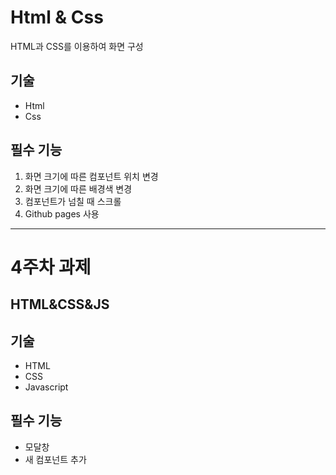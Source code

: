 # Html & Css
HTML과 CSS를 이용하여 화면 구성

## 기술
- Html
- Css

## 필수 기능
1. 화면 크기에 따른 컴포넌트 위치 변경
2. 화면 크기에 따른 배경색 변경
3. 컴포넌트가 넘칠 때 스크롤
4. Github pages 사용
---
# 4주차 과제
## HTML&CSS&JS
## 기술
- HTML
- CSS
- Javascript
## 필수 기능
- 모달창
- 새 컴포넌트 추가